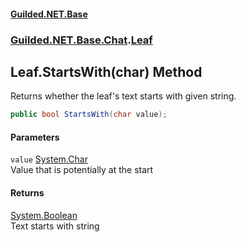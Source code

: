 
#### [Guilded.NET.Base](index 'index')
### [Guilded.NET.Base.Chat](index#Guilded_NET_Base_Chat 'Guilded.NET.Base.Chat').[Leaf](Leaf 'Guilded.NET.Base.Chat.Leaf')
## Leaf.StartsWith(char) Method
Returns whether the leaf's text starts with given string.  
```csharp
public bool StartsWith(char value);
```

#### Parameters
<a name='Guilded_NET_Base_Chat_Leaf_StartsWith(char)_value'></a>
`value` [System.Char](https://docs.microsoft.com/en-us/dotnet/api/System.Char 'System.Char')  
Value that is potentially at the start
  

#### Returns
[System.Boolean](https://docs.microsoft.com/en-us/dotnet/api/System.Boolean 'System.Boolean')  
Text starts with string
